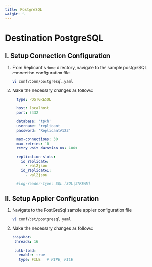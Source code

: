 ```yaml
---
title: PostgreSQL
weight: 5
---
```

# Destination PostgreSQL

## I. Setup Connection Configuration

1. From Replicant's ```Home``` directory, navigate to the sample postgreSQL connection configuration file
    ```BASH
    vi conf/conn/postgresql.yaml
    ```
2. Make the necessary changes as follows:  
    ```YAML
      type: POSTGRESQL

      host: localhost
      port: 5432

      database: 'tpch'
      username: 'replicant'
      password: 'Replicant#123'

      max-connections: 30
      max-retries: 10
      retry-wait-duration-ms: 1000

      replication-slots:
        io_replicate:
          - wal2json
        io_replicate1:
          - wal2json

      #log-reader-type: SQL [SQL|STREAM]
    ```

## II. Setup Applier Configuration

1. Navigate to the PostGreSql sample applier configuration file
    ```BASH
    vi conf/dst/postgresql.yaml    
    ```
2. Make the necessary changes as follows:
    ```YAML
    snapshot:
     threads: 16

     bulk-load:
       enable: true
       type: FILE   # PIPE, FILE
    ```
